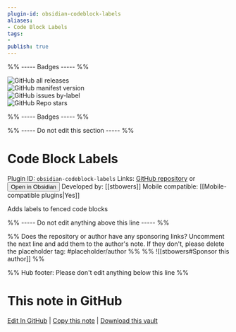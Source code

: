 ```yaml
---
plugin-id: obsidian-codeblock-labels
aliases:
- Code Block Labels
tags: 
- 
publish: true
---
```


%% ----- Badges ----- %%

![GitHub all releases](https://img.shields.io/github/downloads/stbowers/obsidian-codeblock-labels/total?color=573E7A&logo=github&style=for-the-badge)   
![GitHub manifest version](https://img.shields.io/github/manifest-json/v/stbowers/obsidian-codeblock-labels?color=573E7A&logo=github&style=for-the-badge)   
![GitHub issues by-label](https://img.shields.io/github/issues/stbowers/obsidian-codeblock-labels/help%20wanted?color=573E7A&logo=github&style=for-the-badge)   
![GitHub Repo stars](https://img.shields.io/github/stars/stbowers/obsidian-codeblock-labels?color=573E7A&logo=github&style=for-the-badge)

%% ----- Badges ----- %%

%% ----- Do not edit this section ----- %%

# Code Block Labels

Plugin ID: `obsidian-codeblock-labels`
Links: [GitHub repository](https://github.com/stbowers/obsidian-codeblock-labels) or [<button id=HH>Open in Obsidian</button>](obsidian://goto-plugin?id=obsidian-codeblock-labels)
Developed by: [[stbowers]]
Mobile compatible: [[Mobile-compatible plugins|Yes]]

Adds labels to fenced code blocks

%% ----- Do not edit anything above this line ----- %% 

%% Does the repository or author have any sponsoring links? Uncomment the next line and add them to the author's note. If they don't, please delete the placeholder tag: #placeholder/author %%
%% ![[stbowers#Sponsor this author]] %%

%% Hub footer: Please don't edit anything below this line %%

# This note in GitHub

<span class="git-footer">[Edit In GitHub](https://github.dev/obsidian-community/obsidian-hub/blob/main/02%20-%20Community%20Expansions/02.05%20All%20Community%20Expansions/Plugins/obsidian-codeblock-labels.md "git-hub-edit-note") | [Copy this note](https://raw.githubusercontent.com/obsidian-community/obsidian-hub/main/02%20-%20Community%20Expansions/02.05%20All%20Community%20Expansions/Plugins/obsidian-codeblock-labels.md "git-hub-copy-note") | [Download this vault](https://github.com/obsidian-community/obsidian-hub/archive/refs/heads/main.zip "git-hub-download-vault") </span>
